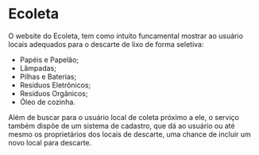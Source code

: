 # Ecoleta

O website do Ecoleta, tem como intuito funcamental mostrar ao usuário locais adequados para o descarte de lixo de forma seletiva:

- Papéis e Papelão;
- Lâmpadas;
- Pilhas e Baterias;
- Resíduos Eletrônicos;
- Resíduos Orgânicos;
- Óleo de cozinha.

Além de buscar para o usuário local de coleta próximo a ele, o serviço também dispõe de um sistema de cadastro, que dá ao usuário
ou até mesmo os proprietários dos locais de descarte, uma chance de incluir um novo local para descarte.
